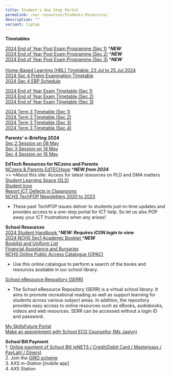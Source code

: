 ```yaml
---
title: Student's One Stop Portal
permalink: /our-resources/Students-Resources/
description: ""
variant: tiptap
---
```

<p><strong>Timetables</strong>
</p>
<p><a href="https://drive.google.com/file/d/1P6kGRuv3_Y7aW1myPbv4oZQQGOGuS08u/view?usp=drive_link" rel="noopener nofollow" target="_blank">2024 End of Year Post Exam Programme (Sec 1)</a> *<strong><em>NEW</em></strong>
<br><a href="https://drive.google.com/file/d/1Fgcq2pyNXCQesLkczm1Z2ZUpLe5NzUr0/view?usp=drive_link" rel="noopener nofollow" target="_blank">2024 End of Year Post Exam Programme (Sec 2)</a> *<strong><em>NEW</em></strong>
<br><a href="https://drive.google.com/file/d/1MbQBH4X36z547t9PPKiA3d3IGR9E7lfn/view?usp=drive_link" rel="noopener nofollow" target="_blank">2024 End of Year Post Exam Programme (Sec 3)</a> *<strong><em>NEW</em></strong>
<br>
<br><a href="https://docs.google.com/spreadsheets/d/1oW2kunvRa5QJucxtEJB9DHYhEEf_KvcrxrqcKEEspqQ/edit?usp=sharing" rel="noopener noreferrer nofollow" target="_blank">Home-Based Learning (HBL) Timetable: 23 Jul to 25 Jul 2024 </a>
<br><a href="https://drive.google.com/file/d/1ywHydhbW9cJFaSTomhf2oAwfEiiKaLc3/view?usp=drive_link" rel="noopener noreferrer nofollow" target="_blank">2024 Sec 4 Prelim Examination Timetable </a>
<br><a href="https://drive.google.com/file/d/16pZJjoig9-KBPAmfKmAeYBQ31PQL4i3z/view?usp=drive_link" rel="noopener noreferrer nofollow" target="_blank">2024 Sec 4 EBP Schedule</a>
</p>
<p><a href="https://drive.google.com/file/d/13lokOnswx5vo_AMGNNig2NmvLMBIT2_z/view?usp=drive_link" rel="noopener noreferrer nofollow" target="_blank">2024 End of Year Exam Timetable (Sec 1)</a>
<br><a href="https://drive.google.com/file/d/1d9UoCjxPsRWcUDF1H_PArVWrt8JTarFE/view?usp=drive_link" rel="noopener noreferrer nofollow" target="_blank">2024 End of Year Exam Timetable (Sec 2)</a>
<br><a href="https://drive.google.com/file/d/1X9qzVMxFqISXTMpfhwJfKGZVc3pRP6aQ/view?usp=drive_link" rel="noopener noreferrer nofollow" target="_blank">2024 End of Year Exam Timetable (Sec 3)</a>
</p>
<p><a href="https://drive.google.com/file/d/1M7UZ_z_shQHwajyLKfZMENNueTMyOOgp/view?usp=drive_link" rel="noopener noreferrer nofollow" target="_blank">2024 Term 3 Timetable (Sec 1)</a>
<br><a href="https://drive.google.com/file/d/1VhVLtRYffVfKXHsu4z-nNu6wPW78oWyp/view?usp=drive_link" rel="noopener noreferrer nofollow" target="_blank">2024 Term 3 Timetable (Sec 2)</a>
<br><a href="https://drive.google.com/file/d/1wTn7KMAZNCjSCvzMaoo4QXbz7qYgMcOY/view?usp=drive_link" rel="noopener noreferrer nofollow" target="_blank">2024 Term 3 Timetable (Sec 3)</a>
<br><a href="https://drive.google.com/file/d/1d5cjMZVVqKgp6txzulgpCCw_KwJOViDX/view?usp=drive_link" rel="noopener noreferrer nofollow" target="_blank">2024 Term 3 Timetable (Sec 4)</a>
<br>
</p>
<p><strong>Parents' e-Briefing 2024</strong> 
<br><a href="https://www.nanchiauhigh.moe.edu.sg/sec2-parents-briefing-08-may-2024/" rel="noopener noreferrer nofollow" target="_blank">Sec 2 Session on 08 May</a> 
<br><a href="https://www.nanchiauhigh.moe.edu.sg/sec3-parents-briefing-14-may-2024/" rel="noopener noreferrer nofollow" target="_blank">Sec 3 Session on 14 May</a> 
<br><a href="https://www.nanchiauhigh.moe.edu.sg/sec4-parents-briefing-16-may-2024/" rel="noopener noreferrer nofollow" target="_blank">Sec 4 Session on 16 May</a>
</p>
<p></p>
<p><strong>EdTech Resources for NCzens and Parents</strong> 
<br><a href="https://sites.google.com/moe.edu.sg/nchs-edtechpop/home" rel="noopener noreferrer nofollow" target="_blank">NCzens &amp; Parents EdTECHpop</a> *<strong><em>NEW from 2024</em></strong> 
<br>&gt;&gt; *About this site: Access for latest resources on PLD and DMA
matters
<br><a href="https://learning.moe.edu.sg/" rel="noopener noreferrer nofollow" target="_blank">Student Learning Space (SLS)</a> 
<br><a href="https://workspace.google.com/dashboard" rel="noopener noreferrer nofollow" target="_blank">Student Icon</a> 
<br><a href="https://go.gov.sg/nchs-ict-defects" rel="noopener noreferrer nofollow" target="_blank">Report ICT Defects in Classrooms</a> 
<br><a href="https://www.google.com/url?q=https%3A%2F%2Fsites.google.com%2Fmoe.edu.sg%2Fnchs-create-curate-connect%2Ftechpop&amp;sa=D&amp;sntz=1&amp;usg=AOvVaw2Obot5AyPr9eJW12G_XD7s" rel="noopener noreferrer nofollow" target="_blank">NCHS TechPOP Newsletters 2020 to 2023</a>
</p>
<ul data-tight="true" class="tight">
<li>
<p>These past TechPOP issues deliver to students just-in-time updates and
provides access to a one-stop portal for ICT help. So let us also POP away
your ICT frustrations when any arises!</p>
</li>
</ul>
<p><strong>School Resources</strong> 
<br><a href="https://drive.google.com/drive/folders/1wu9OVEz7I4xxgH6IRVTTjInJEqMerZrR?usp=sharing" rel="noopener noreferrer nofollow" target="_blank">2024 Student Handbook </a>*<strong><em>NEW: Requires iCON login to view</em></strong> 
<br><a href="https://drive.google.com/file/d/1b8krxJ72j3lbUuS3nMbaOVWm7i0duxhD/view?usp=drive_link" rel="noopener noreferrer nofollow" target="_blank">2024 NCHS Sec1 Academic Booklet </a>*<strong><em>NEW</em></strong> 
<br><a href="https://drive.google.com/drive/folders/0B0NLoi7jhnNmc2RKRTF2bjVLTHM?usp=sharing" rel="noopener noreferrer nofollow" target="_blank">Booklist and Uniform List</a> 
<br><a href="https://www.nanchiauhigh.moe.edu.sg/Financial-Assistance-and-Bursaries/" rel="noopener noreferrer nofollow" target="_blank">Financial Assistance and Bursaries</a> 
<br><a href="https://www.google.com/url?q=https%3A%2F%2Fschoolibrary.moe.edu.sg%2Fnanchiauhigh%2Fcgi-bin%2Fspydus.exe%2FMSGTRN%2FWPAC%2FHOME&amp;sa=D&amp;sntz=1&amp;usg=AOvVaw0rI74OclwQ5RVSxfT5t-xL" rel="noopener noreferrer nofollow" target="_blank">NCHS Online Public Access Catalogue (OPAC)</a>
</p>
<ul data-tight="true" class="tight">
<li>
<p>Use this online catalogue to perform a search of the books and resources
available in our school library.</p>
</li>
</ul>
<p><a href="https://www.google.com/url?q=https%3A%2F%2Fschoolibrary.moe.edu.sg%2Feresourcessec%2Fcgi-bin%2Fspydus.exe%2FMSGTRN%2FWPAC%2FHOME&amp;sa=D&amp;sntz=1&amp;usg=AOvVaw0ymmJ06Cj8ZjuhPM4cilk1" rel="noopener noreferrer nofollow" target="_blank">School eResource Repository (SERR)</a>
</p>
<ul data-tight="true" class="tight">
<li>
<p>The School eResource Repository (SERR) is a virtual school library. It
aims to promote recreational reading as well as support learning for students
across various subject areas. In addition, the repository provides easy
access to online resources such as eBooks, audiobooks, videos and web resources.
SERR can be accessed without a login ID and password.</p>
</li>
</ul>
<p><a href="https://www.google.com/url?q=https%3A%2F%2Fwww.myskillsfuture.gov.sg%2Fcontent%2Fstudent%2Fen%2Fsecondary.html&amp;sa=D&amp;sntz=1&amp;usg=AOvVaw0WuL8c2C26ICwnoaEUyV39" rel="noopener noreferrer nofollow" target="_blank">My SkillsFuture Portal</a> 
<br><a href="http://go.gov.sg/nchs" rel="noopener noreferrer nofollow" target="_blank">Make an appointment with School ECG Counsellor (Ms Jaslyn)</a>
</p>
<p><strong>School Bill Payment</strong> 
<br>1. <a href="https://e-station.axs.com.sg/AXSOnline/external_apps/landing_page.php?bn=4ac28577e0795b27e2e52d9da0d1cc6444b109cee884cd66f9662a6e4e31d7c86e6d6da7d5662e1eadbcb2b3f811582e" rel="noopener noreferrer nofollow" target="_blank">Online payment of&nbsp;School Bill (eNETS / Credit/Debit Card / Masterpass / PayLah! / Diners)</a>&nbsp;
<br>2. Join the&nbsp;<a href="https://www.moe.gov.sg/financial-matters/fees/egiro" rel="noopener noreferrer nofollow" target="_blank">GIRO scheme</a> 
<br>3. AXS m-Station [mobile app]&nbsp;
<br>4. AXS Station&nbsp;</p>